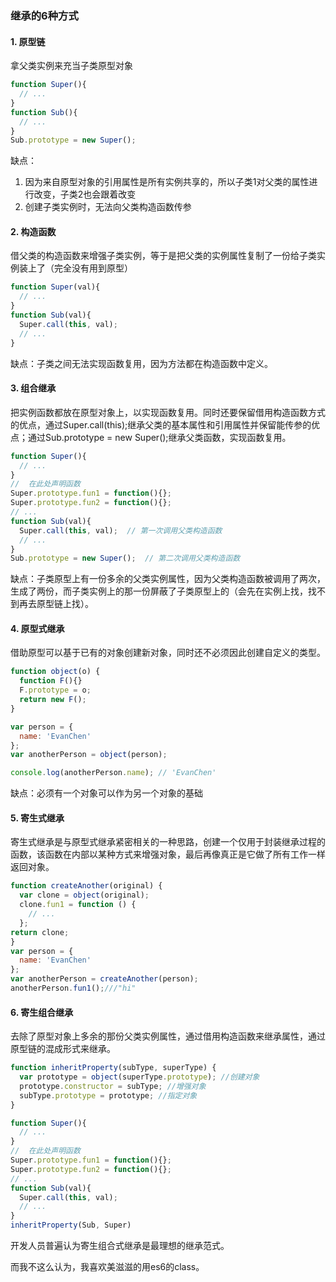 ### 继承的6种方式

#### 1. 原型链

拿父类实例来充当子类原型对象
```javascript
function Super(){
  // ...
}
function Sub(){
  // ...
}
Sub.prototype = new Super(); 
```

缺点：
1. 因为来自原型对象的引用属性是所有实例共享的，所以子类1对父类的属性进行改变，子类2也会跟着改变
2. 创建子类实例时，无法向父类构造函数传参

#### 2. 构造函数

借父类的构造函数来增强子类实例，等于是把父类的实例属性复制了一份给子类实例装上了（完全没有用到原型）
```javascript
function Super(val){
  // ...
}
function Sub(val){
  Super.call(this, val);
  // ...
}
```

缺点：子类之间无法实现函数复用，因为方法都在构造函数中定义。

#### 3. 组合继承

把实例函数都放在原型对象上，以实现函数复用。同时还要保留借用构造函数方式的优点，通过Super.call(this);继承父类的基本属性和引用属性并保留能传参的优点；通过Sub.prototype = new Super();继承父类函数，实现函数复用。
```javascript
function Super(){
  // ...
}
//  在此处声明函数
Super.prototype.fun1 = function(){};
Super.prototype.fun2 = function(){};
// ...
function Sub(val){
  Super.call(this, val);  // 第一次调用父类构造函数
  // ...
}
Sub.prototype = new Super();  // 第二次调用父类构造函数
```

缺点：子类原型上有一份多余的父类实例属性，因为父类构造函数被调用了两次，生成了两份，而子类实例上的那一份屏蔽了子类原型上的（会先在实例上找，找不到再去原型链上找）。

#### 4. 原型式继承

借助原型可以基于已有的对象创建新对象，同时还不必须因此创建自定义的类型。
```javascript
function object(o) {
  function F(){}
  F.prototype = o;
  return new F();
}

var person = {
  name: 'EvanChen'
};
var anotherPerson = object(person);

console.log(anotherPerson.name); // 'EvanChen'
```

缺点：必须有一个对象可以作为另一个对象的基础

#### 5. 寄生式继承

寄生式继承是与原型式继承紧密相关的一种思路，创建一个仅用于封装继承过程的函数，该函数在内部以某种方式来增强对象，最后再像真正是它做了所有工作一样返回对象。

```javascript
function createAnother(original) {
  var clone = object(original);
  clone.fun1 = function () {
    // ...
  };
return clone;
}
var person = {
  name: 'EvanChen'
};
var anotherPerson = createAnother(person);
anotherPerson.fun1();///"hi"
```

#### 6. 寄生组合继承

去除了原型对象上多余的那份父类实例属性，通过借用构造函数来继承属性，通过原型链的混成形式来继承。
```javascript
function inheritProperty(subType, superType) {
  var prototype = object(superType.prototype); //创建对象
  prototype.constructor = subType; //增强对象
  subType.prototype = prototype; //指定对象
}

function Super(){
  // ...
}
//  在此处声明函数
Super.prototype.fun1 = function(){};
Super.prototype.fun2 = function(){};
// ...
function Sub(val){
  Super.call(this, val);
  // ...
}
inheritProperty(Sub, Super)
```
开发人员普遍认为寄生组合式继承是最理想的继承范式。

而我不这么认为，我喜欢美滋滋的用es6的class。

